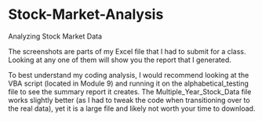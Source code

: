 # Stock-Market-Analysis
Analyzing Stock Market Data

The screenshots are parts of my Excel file that I had to submit for a class. Looking at any one of them
will show you the report that I generated.

To best understand my coding analysis, I would recommend looking at the VBA script (located in Module 9) and running
it on the alphabetical_testing file to see the summary report it creates. The Multiple_Year_Stock_Data file works slightly
better (as I had to tweak the code when transitioning over to the real data), yet it is a large file and
likely not worth your time to download.

